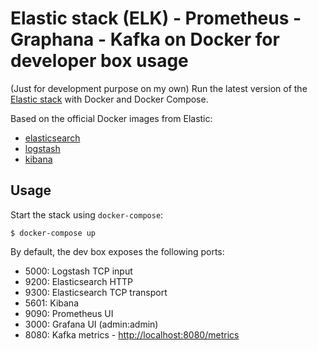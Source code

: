 # Elastic stack (ELK) - Prometheus - Graphana - Kafka on Docker for developer box usage

(Just for development purpose on my own)
Run the latest version of the [Elastic stack](https://www.elastic.co/elk-stack) with Docker and Docker Compose.

Based on the official Docker images from Elastic:

* [elasticsearch](https://github.com/elastic/elasticsearch-docker)
* [logstash](https://github.com/elastic/logstash-docker)
* [kibana](https://github.com/elastic/kibana-docker)

## Usage

Start the stack using `docker-compose`:

```console
$ docker-compose up
```

By default, the dev box exposes the following ports:

* 5000: Logstash TCP input
* 9200: Elasticsearch HTTP
* 9300: Elasticsearch TCP transport
* 5601: Kibana
* 9090: Prometheus UI
* 3000: Grafana UI (admin:admin)
* 8080: Kafka metrics - <http://localhost:8080/metrics>
